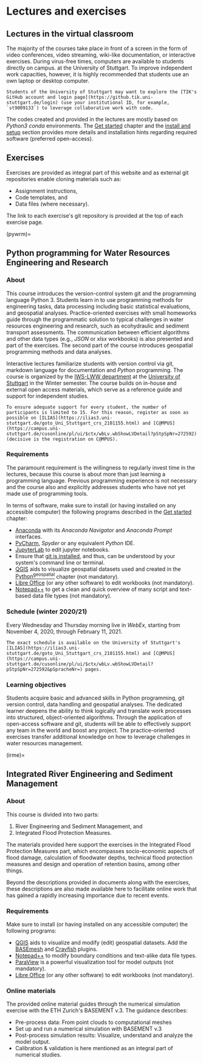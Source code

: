 # Lectures and exercises


## Lectures in the virtual classroom

The majority of the courses take place in front of a screen in the form of video conferences, video streaming, wiki-like documentation, or interactive exercises.
During virus-free times, computers are available to students directly on campus. at the University of Stuttgart. To improve independent work capacities, however, it is highly recommended that students use an own laptop or desktop computer.

```{tip}
Students of the University of Stuttgart may want to explore the [TIK's GitHub account and login page](https://github.tik.uni-stuttgart.de/login) (use your institutional ID, for example, `st9009133`) to leverage collaborative work with code.
```

The codes created and provided in the lectures are mostly based on *Python3* *conda* environments. The [Get started](../get-started/git.html) chapter and the [install and setup](../python-basics/pyinstall.html) section provides more details and installation hints regarding required software (preferred open-access).

## Exercises

Exercises are provided as integral part of this website and as external git repositories enable cloning materials such as:

* Assignment instructions,
* Code templates, and
* Data files (where necessary).

The link to each exercise's git repository is provided at the top of each exercise page.

(pywrm)=
## Python programming for Water Resources Engineering and Research

### About
This course introduces the version-control system git and the programming language Python 3. Students learn in to use programming methods for engineering tasks, data processing including basic statistical evaluations, and geospatial analyses. Practice-oriented exercises with small homeworks guide through the programmatic solution to typical challenges in water resources engineering and research, such as ecohydraulic and sediment transport assessments. The communication between efficient algorithms and other data types (e.g., *JSON* or *xlsx* workbooks) is also presented and part of the exercises. The second part of the course introduces geospatial programming methods and data analyses.

Interactive lectures familiarize students with version control via git, markdown language for documentation and *Python* programming. The course is organized by the [IWS-LWW department](https://www.iws.uni-stuttgart.de/en/lww/) at the [University of Stuttgart](https://www.uni-stuttgart.de/) in the Winter semester. The course builds on in-house and external open access materials, which serve as a reference guide and support for independent studies.

```{attention}
To ensure adequate support for every student, the number of participants is limited to 15. For this reason, register as soon as possible on [ILIAS](https://ilias3.uni-stuttgart.de/goto_Uni_Stuttgart_crs_2101155.html) and [C@MPUS](https://campus.uni-stuttgart.de/cusonline/pl/ui/$ctx/wbLv.wbShowLVDetail?pStpSpNr=272592) (decisive is the registration on C@MPUS).
```

### Requirements
The paramount requirement is the willingness to regularly invest time in the lectures, because this course is about more than just learning a programming language.
Previous programming experience is not necessary and the course also and explicitly addresses students who have not yet made use of programming tools.

In terms of software, make sure to install (or having installed on any accessible computer) the following programs described in the [Get started](../get-started/ide.html) chapter:

* [Anaconda](../get-started/ide.html#anaconda) with its *Anaconda Navigator* and *Anaconda Prompt* interfaces.
* [PyCharm](../get-started/ide.html#pycharm), *Spyder* or any equivalent *Python* IDE.
* [JupyterLab](../get-started/ide.html#jupyter) to edit jupyter notebooks.
* Ensure that [git is installed](../get-started/git.html#dl), and thus, can be understood by your system's command line or terminal.
* [QGIS](../get-started/geo.html) aids to visualize geospatial datasets used and created in the [Python<sup>geospatial</sup>](geo-python-basics/python.html) chapter (not mandatory).
* [Libre Office](hy_get-started/others.html#lo) (or any other software) to edit workbooks (not mandatory).
* [Notepad++](hy_get-started/others.html#npp) to get a clean and quick overview of many script and text-based data file types (not mandatory).

### Schedule (winter 2020/21)
Every Wednesday and Thursday morning live in *WebEx*, starting from November 4, 2020, through February 11, 2021.


```{note}
The exact schedule is available on the University of Stuttgart's [ILIAS](https://ilias3.uni-stuttgart.de/goto_Uni_Stuttgart_crs_2101155.html) and [C@MPUS](https://campus.uni-stuttgart.de/cusonline/pl/ui/$ctx/wbLv.wbShowLVDetail?pStpSpNr=272592&pSpracheNr=) pages.
```

### Learning objectives

Students acquire basic and advanced skills in Python programming, git version control, data handling and geospatial analyses. The dedicated learner deepens the ability to think logically and translate work processes into structured, object-oriented algorithms. Through the application of open-access software and git, students will be able to effectively support any team in the world and boost any project. The practice-oriented exercises transfer additional knowledge on how to leverage challenges in water resources management.

(irme)=
## Integrated River Engineering and Sediment Management

### About

This course is divided into two parts:
1. River Engineering and Sediment Management, and
1. Integrated Flood Protection Measures.

The materials provided here support the exercises in the Integrated Flood Protection Measures part, which encompasses socio-economic aspects of flood damage, calculation of floodwater depths, technical flood protection measures and design and operation of retention basins, among other things.

Beyond the descriptions provided in documents along with the exercises, these descriptions are also made available here to facilitate online work that has gained a rapidly increasing importance due to recent events.

### Requirements

Make sure to install (or having installed on any accessible computer) the following programs:

* [QGIS](../get-started/geo.html) aids to visualize and modify (edit) geospatial datasets. Add the [BASEmesh](bm-pre.html#get-ready-with-qgis) and [Crayfish](bm-post.html#add-the-crayfish-plugin) plugins.
* [Notepad++](hy_get-started/others.html#npp) to modify boundary conditions and text-alike data file types.
* [ParaView](bm-post.html#visualize-results-with-paraview) is a powerful visualization tool for model outputs (not mandatory).
* [Libre Office](hy_get-started/others.html#lo) (or any other software) to edit workbooks (not mandatory).


### Online materials

The provided online material guides through the numerical simulation exercise with the ETH Zurich's BASEMENT v.3. The guidance describes:

- Pre-process data: From point clouds to computational meshes
- Set up and run a numerical simulation with BASEMENT v.3
- Post-process simulation results: Visualize, understand and analyze the model output.
- Calibration & validation is here mentioned as an integral part of numerical studies.
